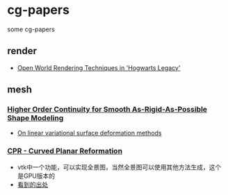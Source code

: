 # cg-papers
some cg-papers

## render

- [Open World Rendering Techniques in 'Hogwarts Legacy'](https://gdcvault.com/play/1034811/Open-World-Rendering-Techniques-in)

## mesh

### [Higher Order Continuity for Smooth As-Rigid-As-Possible Shape Modeling](https://jcgt.org/published/0014/01/10/)
- [On linear variational surface deformation methods](https://igl.ethz.ch/projects/deformation-survey/deformation_survey.pdf)

### [CPR - Curved Planar Reformation](https://www.cg.tuwien.ac.at/research/vis/adapt/Vis2002/AKanitsar_CPR.pdf)
- vtk中一个功能，可以实现全景图，当然全景图可以使用其他方法生成，这个是GPU版本的
- [看到的出处](https://github.com/PerkLab/SlicerSandbox?tab=readme-ov-file#curved-planar-reformat)